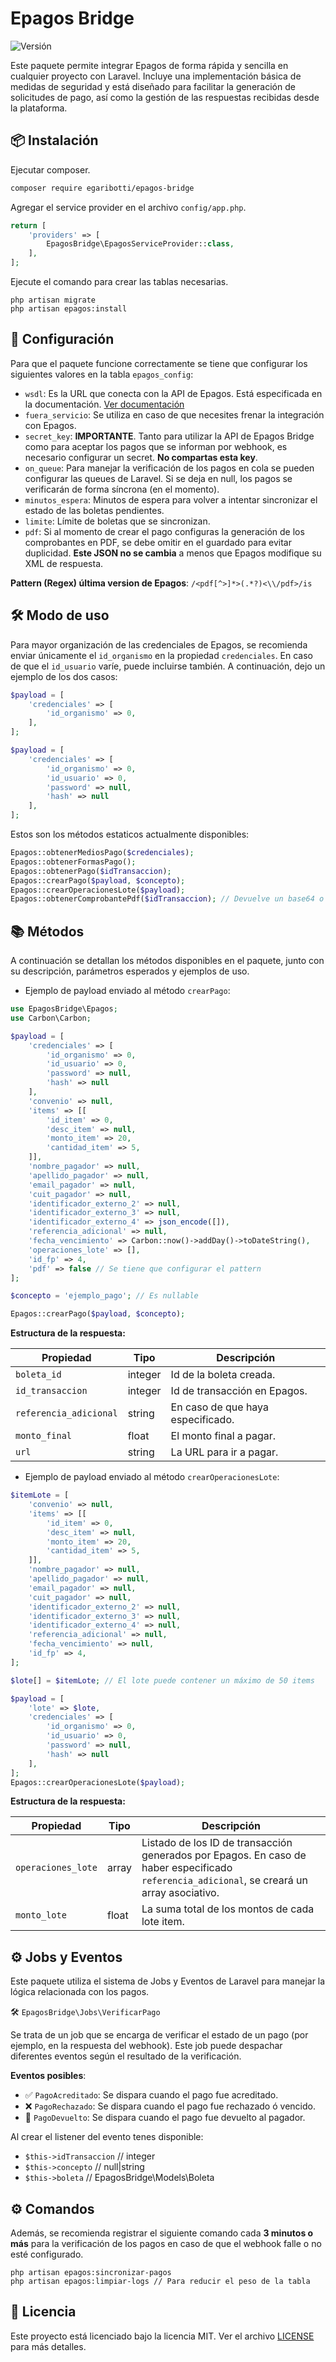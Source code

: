 # Epagos Bridge

![Versión](https://img.shields.io/badge/versión-1.1.1-green.svg)

Este paquete permite integrar Epagos de forma rápida y sencilla en cualquier proyecto con Laravel.
Incluye una implementación básica de medidas de seguridad y está diseñado para facilitar la generación de solicitudes de
pago, así como la gestión de las respuestas recibidas desde la plataforma.

## 📦 Instalación

Ejecutar composer.

```bash
composer require egaribotti/epagos-bridge
```

Agregar el service provider en el archivo `config/app.php`.

```php
return [
    'providers' => [
        EpagosBridge\EpagosServiceProvider::class,
    ],
];
```

Ejecute el comando para crear las tablas necesarias.

```
php artisan migrate
php artisan epagos:install
```

## 🔐 Configuración

Para que el paquete funcione correctamente se tiene que configurar los siguientes valores en la tabla `epagos_config`:

- `wsdl`: Es la URL que conecta con la API de Epagos. Está especificada en la documentación. [Ver documentación](https://www.epagos.com/templates/desarrolladores/referencia.php?v=2.5)
- `fuera_servicio`: Se utiliza en caso de que necesites frenar la integración con Epagos.
- `secret_key`: **IMPORTANTE**. Tanto para utilizar la API de Epagos Bridge como para aceptar los pagos que se informan por webhook, es necesario configurar un secret. **No compartas esta key**.
- `on_queue`: Para manejar la verificación de los pagos en cola se pueden configurar las queues de Laravel. Si se deja en null, los pagos se verificarán de forma síncrona (en el momento).
- `minutos_espera`: Minutos de espera para volver a intentar sincronizar el estado de las boletas pendientes.
- `limite`: Límite de boletas que se sincronizan.
- `pdf`: Si al momento de crear el pago configuras la generación de los comprobantes en PDF, se debe omitir en el guardado para evitar duplicidad. **Este JSON no se cambia** a menos que Epagos modifique su XML de respuesta.

**Pattern (Regex) última version de Epagos**: `/<pdf[^>]*>(.*?)<\\/pdf>/is`

## 🛠️ Modo de uso

Para mayor organización de las credenciales de Epagos, se recomienda enviar únicamente el `id_organismo` en la propiedad
`credenciales`. En caso de que el `id_usuario` varíe, puede incluirse también. A continuación, dejo un ejemplo de los
dos casos:

```php
$payload = [
    'credenciales' => [
        'id_organismo' => 0,
    ],
];

$payload = [
    'credenciales' => [
        'id_organismo' => 0,
        'id_usuario' => 0,
        'password' => null,
        'hash' => null
    ],
];
```

Estos son los métodos estaticos actualmente disponibles:

```php
Epagos::obtenerMediosPago($credenciales);
Epagos::obtenerFormasPago();
Epagos::obtenerPago($idTransaccion);
Epagos::crearPago($payload, $concepto);
Epagos::crearOperacionesLote($payload);
Epagos::obtenerComprobantePdf($idTransaccion); // Devuelve un base64 o null
```

## 📚 Métodos

A continuación se detallan los métodos disponibles en el paquete, junto con su descripción, parámetros esperados y
ejemplos de uso.

- Ejemplo de payload enviado al método `crearPago`:

```php
use EpagosBridge\Epagos;
use Carbon\Carbon;

$payload = [
    'credenciales' => [
        'id_organismo' => 0,
        'id_usuario' => 0,
        'password' => null,
        'hash' => null
    ],
    'convenio' => null,
    'items' => [[
        'id_item' => 0,
        'desc_item' => null,
        'monto_item' => 20,
        'cantidad_item' => 5,
    ]],
    'nombre_pagador' => null,
    'apellido_pagador' => null,
    'email_pagador' => null,
    'cuit_pagador' => null,
    'identificador_externo_2' => null,
    'identificador_externo_3' => null,
    'identificador_externo_4' => json_encode([]),
    'referencia_adicional' => null,
    'fecha_vencimiento' => Carbon::now()->addDay()->toDateString(),
    'operaciones_lote' => [],
    'id_fp' => 4,
    'pdf' => false // Se tiene que configurar el pattern
];

$concepto = 'ejemplo_pago'; // Es nullable

Epagos::crearPago($payload, $concepto);
```

**Estructura de la respuesta:**

| Propiedad              | Tipo    | Descripción                                      |
|------------------------|---------|--------------------------------------------------|
| `boleta_id`            | integer | Id de la boleta creada.                          |
| `id_transaccion`       | integer | Id de transacción en Epagos.                     |
| `referencia_adicional` | string  | En caso de que haya especificado.                |
| `monto_final`          | float   | El monto final a pagar.                          |
| `url`                  | string  | La URL para ir a pagar.                          |

- Ejemplo de payload enviado al método `crearOperacionesLote`:

```php
$itemLote = [
    'convenio' => null,
    'items' => [[
        'id_item' => 0,
        'desc_item' => null,
        'monto_item' => 20,
        'cantidad_item' => 5,
    ]],
    'nombre_pagador' => null,
    'apellido_pagador' => null,
    'email_pagador' => null,
    'cuit_pagador' => null,
    'identificador_externo_2' => null,
    'identificador_externo_3' => null,
    'identificador_externo_4' => null,
    'referencia_adicional' => null,
    'fecha_vencimiento' => null,
    'id_fp' => 4,
];

$lote[] = $itemLote; // El lote puede contener un máximo de 50 items 

$payload = [
    'lote' => $lote,
    'credenciales' => [
        'id_organismo' => 0,
        'id_usuario' => 0,
        'password' => null,
        'hash' => null
    ],
];
Epagos::crearOperacionesLote($payload);
```

**Estructura de la respuesta:**

| Propiedad          | Tipo  | Descripción                                                                                                                                 |
|--------------------|-------|---------------------------------------------------------------------------------------------------------------------------------------------|
| `operaciones_lote` | array | Listado de los ID de transacción generados por Epagos. En caso de haber especificado `referencia_adicional`, se creará un array asociativo. |
| `monto_lote`       | float | La suma total de los montos de cada lote item.                                                                                              |

## ⚙️ Jobs y Eventos

Este paquete utiliza el sistema de Jobs y Eventos de Laravel para manejar la lógica relacionada con los pagos.

🛠️ `EpagosBridge\Jobs\VerificarPago`

Se trata de un job que se encarga de verificar el estado de un pago (por ejemplo, en la respuesta del webhook). Este job
puede despachar diferentes eventos según el resultado de la verificación.

**Eventos posibles**:

- ✅ `PagoAcreditado`: Se dispara cuando el pago fue acreditado.
- ❌ `PagoRechazado`: Se dispara cuando el pago fue rechazado ó vencido.
- 🔄 `PagoDevuelto`: Se dispara cuando el pago fue devuelto al pagador.

Al crear el listener del evento tenes disponible:
- `$this->idTransaccion` // integer
- `$this->concepto` // null|string
- `$this->boleta` // EpagosBridge\Models\Boleta

## ⚙️ Comandos

Además, se recomienda registrar el siguiente comando cada **3 minutos o más** para la verificación de los pagos en caso de que el webhook falle o no esté configurado.

```
php artisan epagos:sincronizar-pagos
php artisan epagos:limpiar-logs // Para reducir el peso de la tabla
```

## 📄 Licencia

Este proyecto está licenciado bajo la licencia MIT. Ver el archivo [LICENSE](./LICENSE) para más detalles.

